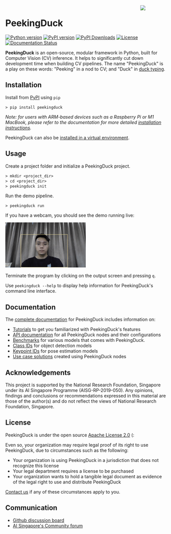 <img src="https://raw.githubusercontent.com/aimakerspace/PeekingDuck/dev/images/readme/peekingduck.png" width="16%" align="right">

PeekingDuck
===========

[![Python version](https://img.shields.io/badge/python-3.6%20%7C%203.7%20%7C%203.8%20%7C%203.9-blue.svg)](https://pypi.org/project/peekingduck/)
[![PyPI version](https://badge.fury.io/py/peekingduck.svg)](https://pypi.org/project/peekingduck/)
[![PyPI Downloads](https://img.shields.io/pypi/dm/peekingduck)](https://pypi.org/project/peekingduck/)
[![License](https://img.shields.io/badge/license-Apache%202.0-blue.svg)](https://github.com/aimakerspace/PeekingDuck/blob/dev/LICENSE)
[![Documentation Status](https://readthedocs.org/projects/peekingduck/badge/?version=stable)](https://peekingduck.readthedocs.io/en/stable/?badge=stable)

**PeekingDuck** is an open-source, modular framework in Python, built for Computer Vision (CV) inference. It helps to significantly cut down development time when building CV pipelines. The name "PeekingDuck" is a play on these words: "Peeking" in a nod to CV; and "Duck" in [duck typing](https://en.wikipedia.org/wiki/Duck_typing).


Installation
------------

Install from [PyPI](https://pypi.org/project/peekingduck/) using `pip`

```
> pip install peekingduck
```

*Note: for users with ARM-based devices such as a Raspberry Pi or M1 MacBook, please refer to the documentation for more detailed [installation instructions](https://peekingduck.readthedocs.io/en/docs-v1.2/getting_started/03_advanced_install.html).*

PeekingDuck can also be [installed in a virtual environment](https://peekingduck.readthedocs.io/en/docs-v1.2/getting_started/02_basic_install.html).


Usage
-----

Create a project folder and initialize a PeekingDuck project.
```
> mkdir <project_dir>
> cd <project_dir>
> peekingduck init
```

Run the demo pipeline.
```
> peekingduck run
```

If you have a webcam, you should see the demo running live:

<img src="https://raw.githubusercontent.com/aimakerspace/PeekingDuck/dev/images/readme/yolo_demo.gif" width="50%">

Terminate the program by clicking on the output screen and pressing `q`.

Use `peekingduck --help` to display help information for PeekingDuck's command line interface.


Documentation
-------------

The [complete documentation](https://peekingduck.readthedocs.io/en/docs-v1.2/) for PeekingDuck includes information on:
- [Tutorials](https://peekingduck.readthedocs.io/en/docs-v1.2/tutorials/index.html) to get you familiarized with PeekingDuck's features
- [API documentation](https://peekingduck.readthedocs.io/en/docs-v1.2/master.html#api-documentation) for all PeekingDuck nodes and their configurations
- [Benchmarks](https://peekingduck.readthedocs.io/en/docs-v1.2/resources/index.html) for various models that comes with PeekingDuck.
- [Class IDs](https://peekingduck.readthedocs.io/en/docs-v1.2/resources/01a_object_detection.html#object-detection-ids) for object detection models
- [Keypoint IDs](https://peekingduck.readthedocs.io/en/docs-v1.2/resources/01b_pose_estimation.html#keypoint-ids) for pose estimation models
- [Use case solutions](https://peekingduck.readthedocs.io/en/docs-v1.2/use_cases/index.html) created using PeekingDuck nodes


Acknowledgements
----------------

This project is supported by the National Research Foundation, Singapore under its AI Singapore Programme (AISG-RP-2019-050). Any opinions, findings and conclusions or recommendations expressed in this material are those of the author(s) and do not reflect the views of National Research Foundation, Singapore.


License
-------

PeekingDuck is under the open source [Apache License 2.0](https://github.com/aimakerspace/PeekingDuck/blob/dev/LICENSE) (:

Even so, your organization may require legal proof of its right to use PeekingDuck, due to circumstances such as the following:
- Your organization is using PeekingDuck in a jurisdiction that does not recognize this license
- Your legal department requires a license to be purchased
- Your organization wants to hold a tangible legal document as evidence of the legal right to use and distribute PeekingDuck

[Contact us](https://aisingapore.org/home/contact/) if any of these circumstances apply to you.


Communication
-------------

- [Github discussion board](https://github.com/aimakerspace/PeekingDuck/discussions)
- [AI Singapore's Community forum](https://community.aisingapore.org/groups/computer-vision/forum/)
